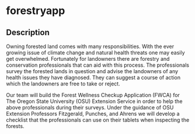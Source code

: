 # forestryapp
## Description
Owning forested land comes with many responsibilities. With the ever growing issue of climate change and natural health threats one may easily get overwhelmed. Fortunately for landowners there are forestry and conservation professionals that can aid with this process. The professionals survey the forested lands in question and advise the landowners of any health issues they have diagnosed. They can suggest a course of action which the landowners are free to take or reject.

Our team will build the Forest Wellness Checkup Application (FWCA) for The Oregon State University (OSU) Extension Service in order to help the above professionals during their surveys. Under the guidance of OSU Extension Professors Fitzgerald, Punches, and Ahrens we will develop a checklist that the professionals can use on their tablets when inspecting the forests.

